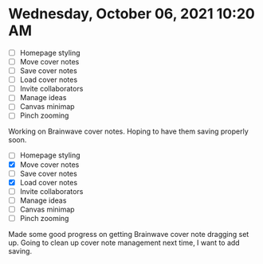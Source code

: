 # Wednesday, October 06, 2021 10:20 AM
- [ ] Homepage styling
- [ ] Move cover notes
- [ ] Save cover notes
- [ ] Load cover notes
- [ ] Invite collaborators
- [ ] Manage ideas
- [ ] Canvas minimap
- [ ] Pinch zooming

Working on Brainwave cover notes. Hoping to have them saving properly soon.

- [ ] Homepage styling
- [X] Move cover notes
- [ ] Save cover notes
- [X] Load cover notes
- [ ] Invite collaborators
- [ ] Manage ideas
- [ ] Canvas minimap
- [ ] Pinch zooming

Made some good progress on getting Brainwave cover note dragging set up.
Going to clean up cover note management next time, I want to add saving.
